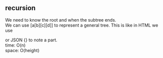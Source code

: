 ## recursion
We need to know the root and when the subtree ends.<br>
We can use [a[b][c][d]] to represent a general tree. This is like in HTML we use <div> </div> or JSON {} to note a part.<br>
time: O(n)<br>
space: O(height)
